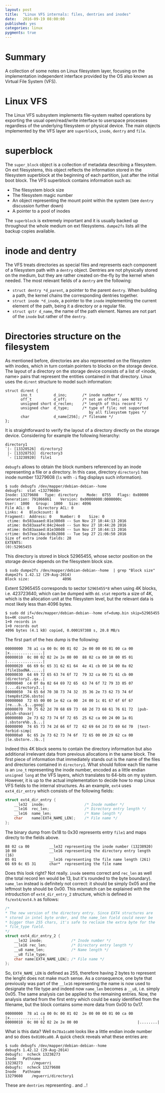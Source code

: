 ```yaml
---
layout: post
title:  "Linux VFS internals: files, dentries and inodes"
date:   2016-09-19 08:00:00
published: yes
categories: linux
pygments: true
---
```


Summary
=======
A collection of some notes on Linux filesystem layer,
focusing on the implementation independent interface provided by the OS also
known as Virtual File System (VFS).

Linux VFS
=======
The Linux VFS subsystem implements file-system realted operations by exporting the
usual open/read/write interface to userspace processes regardless of the underlying
filesystem or physical device. The main objects implemented by the VFS layer are
`superblock`, `inode`, `dentry` and `file`. 


superblock
=======
The `super_block` object is a collection of metadata describing a filesystem.
On ext filesystems, this object reflects the information stored in the 
filesystem superblock at the beginning of each partition, just 
after the initial boot block. The VFS superblock 
contains information such as:

  * The filesystem block size
  * The filesystem magic number
  * An object representing the mount point within the system (see `dentry` discussion
  further down)
  * A pointer to a pool of inodes

The `superblock` is extremely important and it is usually backed up throughout
the whole medium on ext filesystems. `dumpe2fs` lists all the backup copies available.

inode and dentry
=======
The VFS treats directories as special files and represents each component
of a filesystem path with a `dentry` object. Dentries 
are not physically stored on the medium, but they are rather created on-the-fly by
the kernel when needed. The most relevant fields of a `dentry` are the following:

  * `struct dentry *d_parent`, a pointer to the parent `dentry`. When building
  a path, the kernel chains the corresponding dentries together.
  * `struct inode *d_inode`, a pointer to the `inode` implementing the current
  element of the path, being it a directory or a regular file.
  * `struct qstr d_name`, the name of the path element. Names are not part of
  the `inode` but rather of the `dentry`.


Directories structure on the filesystem
=======
As mentioned before, directories are also represented on the filesystem with 
inodes, which in turn contain pointers to blocks on the storage device. The layout of
a directory on the storage device consists of a list of <inode, name> pairs that
represent the entities contained in that directory. Linux uses the `dirent` 
structure to model such information:


```
struct dirent {
       ino_t          d_ino;       /* inode number */
       off_t          d_off;       /* not an offset; see NOTES */
       unsigned short d_reclen;    /* length of this record */
       unsigned char  d_type;      /* type of file; not supported
                                      by all filesystem types */
       char           d_name[256]; /* filename */
};
```

It is straightforward to verify the layout of a directory directly on the storage 
device. Considering for example the following hierarchy:

```
directory1
`|- [13320526]  directory2
 |- [13328753]  directory3
 `- [13238920]  file1
```

`debugfs` allows to obtain the block numbers referenced by an inode representing a 
file or a directory. In this case, directory `directory1` has inode number 13279608 
(`ls` with `-i` flag displays such information).

```
$ sudo debugfs /dev/mapper/debian-debian--home
debugfs:  stat <13279608>
Inode: 13279608   Type: directory    Mode:  0755   Flags: 0x80000
Generation: 791866861    Version: 0x00000000:0000000c
User:  1000   Group:  1000   Size: 4096
File ACL: 0    Directory ACL: 0
Links: 4   Blockcount: 8
Fragment:  Address: 0    Number: 0    Size: 0
 ctime: 0x583aaaed:81e380d8 -- Sun Nov 27 10:44:13 2016
 atime: 0x583aaaf4:84c24ee8 -- Sun Nov 27 10:44:20 2016
 mtime: 0x583aaaed:81e380d8 -- Sun Nov 27 10:44:13 2016
crtime: 0x57eac34a:8c8b2808 -- Tue Sep 27 21:06:50 2016
Size of extra inode fields: 28
EXTENTS:
(0):52965455
```

This directory is stored in block 52965455, whose sector position on the storage device
depends on the filesystem block size.

```
$ sudo dumpe2fs /dev/mapper/debian-debian--home  | grep "Block size"
dumpe2fs 1.42.12 (29-Aug-2014)
Block size:               4096
```
Extent 52965455 corresponds to sector `52965455*8` when using 4K blocks, i.e. 
423723640, which can be dumped with `dd`. `stat` reports a size of 4K, which is
the allocation unit at the filesystem level, but the relevant data is most 
likely less than 4096 bytes.

```
$ sudo dd if=/dev/mapper/debian-debian--home of=dump.bin skip=52965455 bs=4K count=1 
1+0 records in
1+0 records out
4096 bytes (4.1 kB) copied, 0.000197388 s, 20.8 MB/s
```
The first part of the hex dump is the following:

```
00000000  78 a1 ca 00 0c 00 01 02  2e 00 00 00 01 00 ca 00  |x...............|
00000010  0c 00 02 02 2e 2e 00 00  88 02 ca 00 10 00 05 01  |................|
00000020  66 69 6c 65 31 62 61 64  4e 41 cb 00 14 00 0a 02  |file1badNA......|
00000030  64 69 72 65 63 74 6f 72  79 32 ca 00 71 61 cb 00  |directory2..qa..|
00000040  c4 0f 0a 02 64 69 72 65  63 74 6f 72 79 33 05 07  |....directory3..|
00000050  74 65 6d 70 38 73 74 32  35 36 2e 73 62 73 74 6f  |temp8st256.sbsto|
00000060  72 65 00 00 1e 62 ca 00  24 00 1c 01 67 6f 6f 67  |re...b..$...goog|
00000070  70 75 62 2d 70 68 69 73  68 2d 73 68 61 76 61 72  |pub-phish-shavar|
00000080  2e 73 62 73 74 6f 72 65  25 62 ca 00 24 00 1a 01  |.sbstore%b..$...|
00000090  74 65 73 74 2d 66 6f 72  62 69 64 2d 73 69 6d 70  |test-forbid-simp|
000000a0  6c 65 2e 73 62 73 74 6f  72 65 00 00 29 62 ca 00  |le.sbstore..)b..|
```
Indeed this 4K block seems to contain the directory information but
also additional irrelevant data from previous allocations in the same block. The first
piece of information that immediately stands out is the name of the files and directories
contained in `directory1`. What should follow each file name is an `ino_t` representing
the inode number, encoded as a little endian `unsigned long` at the VFS layers,
which translates to 64-bits on my system.
However, it is up to the actual implementation to decide how to map Linux VFS fields
to the internal structures. As an example, `ext4` uses `ext4_dir_entry` which consists
of the following fields:

```c
struct ext4_dir_entry {
    __le32  inode;                  /* Inode number */
    __le16  rec_len;                /* Directory entry length */
    __le16  name_len;               /* Name length */
    char    name[EXT4_NAME_LEN];    /* File name */
}; 
```
The binary dump from 0x18 to 0x30 represents entry `file1` and maps directy to the 
fields above.

```
88 02 ca 00         __le32 representing the inode number (13238920)
10 00               __le16 representing the directory entry length (16) 
05 01               __le16 representing the file name length (261)
66 69 6c 65 31      char*  representing the file name
```
Does this look right? Not really. `inode` seems correct and `rec_len` as well (the total
record len would be 13, but it's rounded to the byte boundary). `name_len` instead
is definitely not correct: it should be simply 0x05 and the leftmost byte should
be 0x00. This mismatch can be explained with the introduction of `ext4_dir_entry_2`
structure, which is defined in `fs/ext4/ext4.h` as follows:

```c
/*
* The new version of the directory entry. Since EXT4 structures are
* stored in intel byte order, and the name_len field could never be
* bigger than 255 chars, it's safe to reclaim the extra byte for the
* file_type field.
*/
struct ext4_dir_entry_2 {
    __le32 inode;             /* Inode number */
    __le16 rec_len;           /* Directory entry length */
    __u8 name_len;            /* Name length */
    __u8 file_type;
    char name[EXT4_NAME_LEN]; /* File name */
};
```
So, `EXT4_NAME_LEN` is defined as 255, therefore having 2 bytes to represent 
the lenght does not make much sense. As a consequence, one byte that previously
was part of the `__le16` representing the name is now used to designate the file
type and indeed now `name_len` becomes a `__u8`, i.e. simply 0x05. The same analysis
can be applied to the remaining entries. Now, the analysis started from the 
first entry which could be easiy identified from the filename, but the block contains
some more data from 0x00 to 0x17.

```
00000000  78 a1 ca 00 0c 00 01 02  2e 00 00 00 01 00 ca 00  |x...............|
00000010  0c 00 02 02 2e 2e 00 00                           |........|
```

What is this data? Well `0x78a1ca00` looks like a little endian inode number
and so does `0x0100ca00`. A quick check reveals what these entries are:

```
$ sudo debugfs /dev/mapper/debian-debian--home
debugfs 1.42.12 (29-Aug-2014)
debugfs:  ncheck 13238273
Inode   Pathname
13238273    //mguerri
debugfs:  ncheck 13279608
Inode   Pathname
13279608    /mguerri/directory1
```

These are `dentries` representing *.* and *..*!
